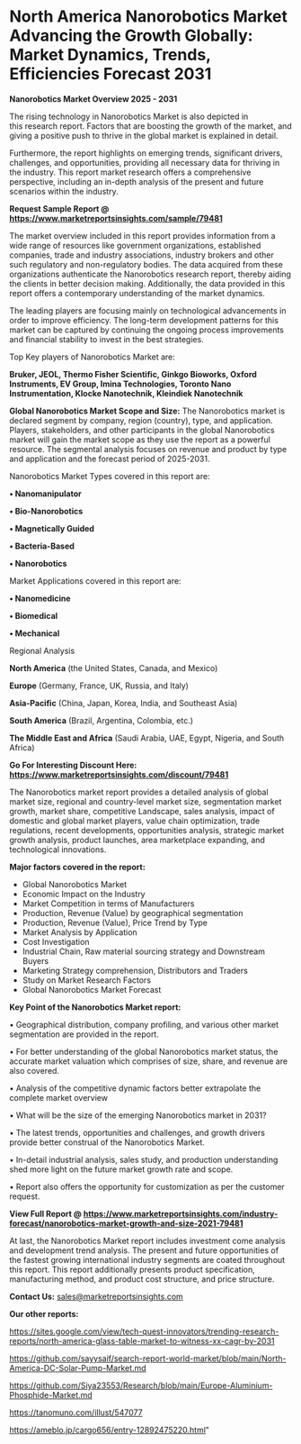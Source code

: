 # North America Nanorobotics Market Advancing the Growth Globally: Market Dynamics, Trends, Efficiencies Forecast 2031

<Strong> Nanorobotics Market Overview 2025 - 2031</strong>

The rising technology in Nanorobotics Market is also depicted in this research report. Factors that are boosting the growth of the market, and giving a positive push to thrive in the global market is explained in detail.

Furthermore, the report highlights on emerging trends, significant drivers, challenges, and opportunities, providing all necessary data for thriving in the industry. This report market research offers a comprehensive perspective, including an in-depth analysis of the present and future scenarios within the industry.

<strong>Request Sample Report @ <a href=https://www.marketreportsinsights.com/sample/79481>https://www.marketreportsinsights.com/sample/79481</a></strong>

The market overview included in this report provides information from a wide range of resources like government organizations, established companies, trade and industry associations, industry brokers and other such regulatory and non-regulatory bodies. The data acquired from these organizations authenticate the Nanorobotics research report, thereby aiding the clients in better decision making. Additionally, the data provided in this report offers a contemporary understanding of the market dynamics.

The leading players are focusing mainly on technological advancements in order to improve efficiency. The long-term development patterns for this market can be captured by continuing the ongoing process improvements and financial stability to invest in the best strategies.

Top Key players of Nanorobotics Market are:

<strong>Bruker, JEOL, Thermo Fisher Scientific, Ginkgo Bioworks, Oxford Instruments, EV Group, Imina Technologies, Toronto Nano Instrumentation, Klocke Nanotechnik, Kleindiek Nanotechnik</strong>

<strong><b>Global Nanorobotics Market Scope and Size:</b></strong>
The Nanorobotics market is declared segment by company, region (country), type, and application. Players, stakeholders, and other participants in the global Nanorobotics market will gain the market scope as they use the report as a powerful resource. The segmental analysis focuses on revenue and product by type and application and the forecast period of 2025-2031.

Nanorobotics Market Types covered in this report are:

<strong>• Nanomanipulator

• Bio-Nanorobotics

• Magnetically Guided

• Bacteria-Based

• Nanorobotics</strong>

Market Applications covered in this report are:

<strong>• Nanomedicine

• Biomedical

• Mechanical</strong> 

Regional Analysis

<strong>North America</strong> (the United States, Canada, and Mexico)

<strong>Europe</strong> (Germany, France, UK, Russia, and Italy)

<strong>Asia-Pacific</strong> (China, Japan, Korea, India, and Southeast Asia)

<strong>South America</strong> (Brazil, Argentina, Colombia, etc.)

<strong>The Middle East and Africa</strong> (Saudi Arabia, UAE, Egypt, Nigeria, and South Africa)

<strong>Go For Interesting Discount Here: <a href=https://www.marketreportsinsights.com/discount/79481>https://www.marketreportsinsights.com/discount/79481</a></strong>

The Nanorobotics market report provides a detailed analysis of global market size, regional and country-level market size, segmentation market growth, market share, competitive Landscape, sales analysis, impact of domestic and global market players, value chain optimization, trade regulations, recent developments, opportunities analysis, strategic market growth analysis, product launches, area marketplace expanding, and technological innovations.

<strong><b>Major factors covered in the report:</b></strong>
<ul>
  <li>Global Nanorobotics Market </li>
  <li>Economic Impact on the Industry</li>
  <li>Market Competition in terms of Manufacturers</li>
  <li>Production, Revenue (Value) by geographical segmentation</li>
  <li>Production, Revenue (Value), Price Trend by Type</li>
  <li>Market Analysis by Application</li>
  <li>Cost Investigation</li>
  <li>Industrial Chain, Raw material sourcing strategy and Downstream Buyers</li>
  <li>Marketing Strategy comprehension, Distributors and Traders</li>
  <li>Study on Market Research Factors</li>
  <li>Global Nanorobotics Market Forecast</li>
</ul>

<strong><b>Key Point of the Nanorobotics Market report:</b></strong>

• Geographical distribution, company profiling, and various other market segmentation are provided in the report.

• For better understanding of the global Nanorobotics market status, the accurate market valuation which comprises of size, share, and revenue are also covered.

• Analysis of the competitive dynamic factors better extrapolate the complete market overview

• What will be the size of the emerging Nanorobotics market in 2031?

• The latest trends, opportunities and challenges, and growth drivers provide better construal of the Nanorobotics Market.

• In-detail industrial analysis, sales study, and production understanding shed more light on the future market growth rate and scope.

• Report also offers the opportunity for customization as per the customer request.

<strong><b>View Full Report @ <a href=https://www.marketreportsinsights.com/industry-forecast/nanorobotics-market-growth-and-size-2021-79481>https://www.marketreportsinsights.com/industry-forecast/nanorobotics-market-growth-and-size-2021-79481</a></b></strong>


At last, the Nanorobotics Market report includes investment come analysis and development trend analysis. The present and future opportunities of the fastest growing international industry segments are coated throughout this report. This report additionally presents product specification, manufacturing method, and product cost structure, and price structure.

<strong>Contact Us:</strong>
sales@marketreportsinsights.com

<strong>Our other reports:</strong>

<a href=https://sites.google.com/view/tech-quest-innovators/trending-research-reports/north-america-glass-table-market-to-witness-xx-cagr-by-2031>https://sites.google.com/view/tech-quest-innovators/trending-research-reports/north-america-glass-table-market-to-witness-xx-cagr-by-2031</a>

<a href=https://github.com/sayysaif/search-report-world-market/blob/main/North-America-DC-Solar-Pump-Market.md>https://github.com/sayysaif/search-report-world-market/blob/main/North-America-DC-Solar-Pump-Market.md</a>

<a href=https://github.com/Siya23553/Research/blob/main/Europe-Aluminium-Phosphide-Market.md>https://github.com/Siya23553/Research/blob/main/Europe-Aluminium-Phosphide-Market.md</a>

<a href=https://tanomuno.com/illust/547077>https://tanomuno.com/illust/547077</a>

<a href=https://ameblo.jp/cargo656/entry-12892475220.html>https://ameblo.jp/cargo656/entry-12892475220.html</a>"
